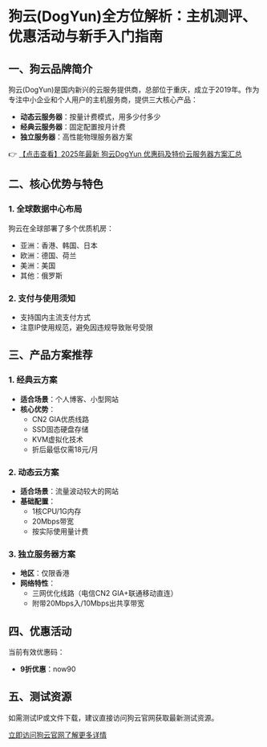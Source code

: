 # 狗云(DogYun)全方位解析：主机测评、优惠活动与新手入门指南

## 一、狗云品牌简介
狗云(DogYun)是国内新兴的云服务提供商，总部位于重庆，成立于2019年。作为专注中小企业和个人用户的主机服务商，提供三大核心产品：

- **动态云服务器**：按量计费模式，用多少付多少
- **经典云服务器**：固定配置按月计费
- **独立服务器**：高性能物理服务器方案

👉 [【点击查看】2025年最新 狗云DogYun 优惠码及特价云服务器方案汇总](https://bit.ly/DogYun)

## 二、核心优势与特色
### 1. 全球数据中心布局
狗云在全球部署了多个优质机房：
- 亚洲：香港、韩国、日本
- 欧洲：德国、荷兰
- 美洲：美国
- 其他：俄罗斯

### 2. 支付与使用须知
- 支持国内主流支付方式
- 注意IP使用规范，避免因违规导致账号受限

## 三、产品方案推荐
### 1. 经典云方案
- **适合场景**：个人博客、小型网站
- **核心优势**：
  - CN2 GIA优质线路
  - SSD固态硬盘存储
  - KVM虚拟化技术
  - 折后最低仅需18元/月

### 2. 动态云方案
- **适合场景**：流量波动较大的网站
- **基础配置**：
  - 1核CPU/1G内存
  - 20Mbps带宽
  - 按实际使用量计费

### 3. 独立服务器方案
- **地区**：仅限香港
- **网络特性**：
  - 三网优化线路（电信CN2 GIA+联通移动直连）
  - 附带20Mbps入/10Mbps出共享带宽

## 四、优惠活动
当前有效优惠码：
- **9折优惠**：now90

## 五、测试资源
如需测试IP或文件下载，建议直接访问狗云官网获取最新测试资源。

[立即访问狗云官网了解更多详情](https://bit.ly/DogYun)
